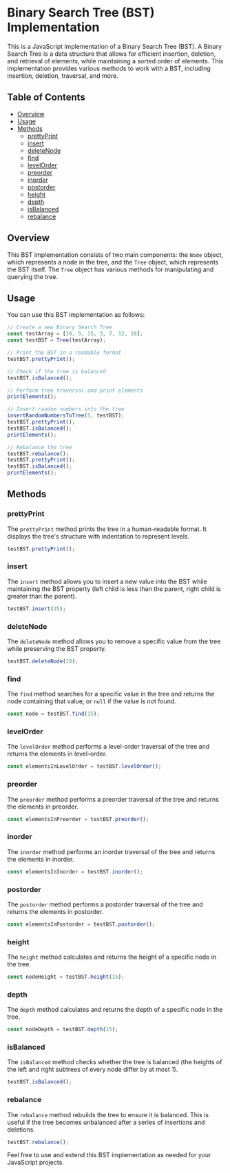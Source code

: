 # Binary Search Tree (BST) Implementation

This is a JavaScript implementation of a Binary Search Tree (BST). A Binary Search Tree is a data structure that allows for efficient insertion, deletion, and retrieval of elements, while maintaining a sorted order of elements. This implementation provides various methods to work with a BST, including insertion, deletion, traversal, and more.

## Table of Contents

- [Overview](#overview)
- [Usage](#usage)
- [Methods](#methods)
  - [prettyPrint](#prettyprint)
  - [insert](#insert)
  - [deleteNode](#deletenode)
  - [find](#find)
  - [levelOrder](#levelorder)
  - [preorder](#preorder)
  - [inorder](#inorder)
  - [postorder](#postorder)
  - [height](#height)
  - [depth](#depth)
  - [isBalanced](#isbalanced)
  - [rebalance](#rebalance)

## Overview

This BST implementation consists of two main components: the `Node` object, which represents a node in the tree, and the `Tree` object, which represents the BST itself. The `Tree` object has various methods for manipulating and querying the tree.

## Usage

You can use this BST implementation as follows:

```javascript
// Create a new Binary Search Tree
const testArray = [10, 5, 15, 3, 7, 12, 18];
const testBST = Tree(testArray);

// Print the BST in a readable format
testBST.prettyPrint();

// Check if the tree is balanced
testBST.isBalanced();

// Perform tree traversal and print elements
printElements();

// Insert random numbers into the tree
insertRandomNumbersToTree(5, testBST);
testBST.prettyPrint();
testBST.isBalanced();
printElements();

// Rebalance the tree
testBST.rebalance();
testBST.prettyPrint();
testBST.isBalanced();
printElements();
```

## Methods

### prettyPrint

The `prettyPrint` method prints the tree in a human-readable format. It displays the tree's structure with indentation to represent levels.

```javascript
testBST.prettyPrint();
```

### insert

The `insert` method allows you to insert a new value into the BST while maintaining the BST property (left child is less than the parent, right child is greater than the parent).

```javascript
testBST.insert(25);
```

### deleteNode

The `deleteNode` method allows you to remove a specific value from the tree while preserving the BST property.

```javascript
testBST.deleteNode(10);
```

### find

The `find` method searches for a specific value in the tree and returns the node containing that value, or `null` if the value is not found.

```javascript
const node = testBST.find(15);
```

### levelOrder

The `levelOrder` method performs a level-order traversal of the tree and returns the elements in level-order.

```javascript
const elementsInLevelOrder = testBST.levelOrder();
```

### preorder

The `preorder` method performs a preorder traversal of the tree and returns the elements in preorder.

```javascript
const elementsInPreorder = testBST.preorder();
```

### inorder

The `inorder` method performs an inorder traversal of the tree and returns the elements in inorder.

```javascript
const elementsInInorder = testBST.inorder();
```

### postorder

The `postorder` method performs a postorder traversal of the tree and returns the elements in postorder.

```javascript
const elementsInPostorder = testBST.postorder();
```

### height

The `height` method calculates and returns the height of a specific node in the tree.

```javascript
const nodeHeight = testBST.height(15);
```

### depth

The `depth` method calculates and returns the depth of a specific node in the tree.

```javascript
const nodeDepth = testBST.depth(15);
```

### isBalanced

The `isBalanced` method checks whether the tree is balanced (the heights of the left and right subtrees of every node differ by at most 1).

```javascript
testBST.isBalanced();
```

### rebalance

The `rebalance` method rebuilds the tree to ensure it is balanced. This is useful if the tree becomes unbalanced after a series of insertions and deletions.

```javascript
testBST.rebalance();
```

Feel free to use and extend this BST implementation as needed for your JavaScript projects.
